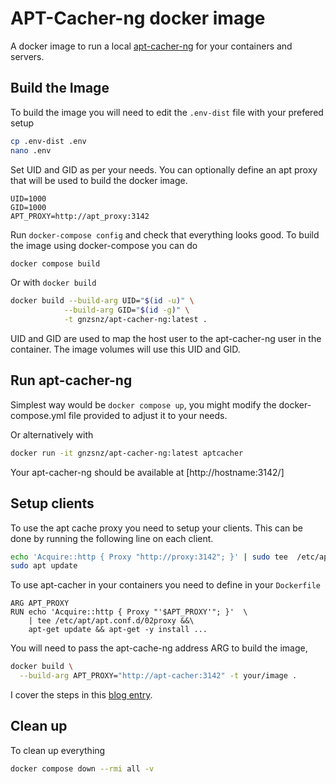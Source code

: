 # APT-Cacher-ng docker image

A docker image to run a local [apt-cacher-ng](https://www.unix-ag.uni-kl.de/~bloch/acng/) for your containers and servers.

## Build the Image <a name="build-image"></a>

To build the image you will need to edit the `.env-dist` file with your prefered setup

```bash
cp .env-dist .env
nano .env
```
Set UID and GID as per your needs. You can optionally define an apt proxy that will be used to build the docker image.
```
UID=1000
GID=1000
APT_PROXY=http://apt_proxy:3142
```

Run `docker-compose config` and check that everything looks good. To build the image using docker-compose you can do

```bash
docker compose build
```

Or with `docker build`

```bash
docker build --build-arg UID="$(id -u)" \
            --build-arg GID="$(id -g)" \
            -t gnzsnz/apt-cacher-ng:latest .
```
UID and GID are used to map the host user to the apt-cacher-ng user in the container. The image volumes will  use this UID and GID.

## Run apt-cacher-ng <a name="run-apt-cacher-ng"></a>

Simplest way would be `docker compose up`, you might modify the docker-compose.yml file provided to adjust it to your needs.

Or alternatively with
```bash
docker run -it gnzsnz/apt-cacher-ng:latest aptcacher
```
Your apt-cacher-ng should be available at [http://hostname:3142/]

## Setup clients <a name="setup-clients"></a>

To use the apt cache proxy you need to setup your clients. This can be done by running the following line on each client.

```bash
echo 'Acquire::http { Proxy "http://proxy:3142"; }' | sudo tee  /etc/apt/apt.conf.d/02proxy
sudo apt update
```

To use apt-cacher in your containers you need to define in your `Dockerfile`

```docker
ARG APT_PROXY
RUN echo 'Acquire::http { Proxy "'$APT_PROXY'"; }'  \
    | tee /etc/apt/apt.conf.d/02proxy &&\
    apt-get update && apt-get -y install ...
```

You will need to pass the apt-cache-ng address ARG to build the image,

```bash
docker build \
  --build-arg APT_PROXY="http://apt-cacher:3142" -t your/image .
```

I cover the steps in this [blog entry](https://gonzalosaenz.com/Docker%20Finger%20Food.html#use-an-apt-proxy-from-a-container).

## Clean up <a name="clean-up"></a>

To clean up everything

```bash
docker compose down --rmi all -v
```
